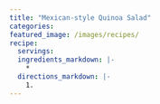 ```yaml
---
title: "Mexican-style Quinoa Salad"
categories:
featured_image: /images/recipes/
recipe:
  servings: 
  ingredients_markdown: |-
    *
  directions_markdown: |-
    1.
---
```


